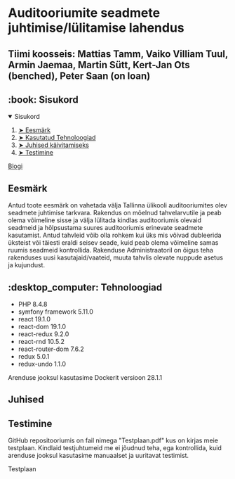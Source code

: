 # Auditooriumite seadmete juhtimise/lülitamise lahendus 
## Tiimi koosseis: Mattias Tamm, Vaiko Villiam Tuul, Armin Jaemaa, Martin Sütt, Kert-Jan Ots (benched), Peter Saan (on loan)

<h2 id="table-of-contents"> :book: Sisukord</h2>
<details open="open">
  <summary>Sisukord</summary>
  <ol>
    <li><a href="#project-summary"> ➤ Eesmärk </a></li>
    <li><a href="#project-tech"> ➤ Kasutatud Tehnoloogiad</a></li>
    <li><a href="#instructions"> ➤ Juhised käivitamiseks</a></li>
    <li><a href="#application-tests"> ➤ Testimine</a></li>
  </ol>
</details>

[Blogi](https://github.com/tammmatTLU/suvepraktika_tiim2/wiki/blogi)

<h2 id="project-summary"> Eesmärk </h2>
<p>Antud toote eesmärk on vahetada välja Tallinna ülikooli auditooriumites olev seadmete juhtimise tarkvara. Rakendus on mõelnud tahvelarvutile ja peab olema võimeline sisse ja välja lülitada kindlas auditooriumis olevaid seadmeid ja hõlpsustama suures auditooriumis erinevate seadmete kasutamist. Antud tahvleid võib olla rohkem kui üks mis võivad dubleerida üksteist või täiesti eraldi seisev seade, kuid peab olema võimeline samas ruumis seadmeid kontrollida. Rakenduse Administraatoril on õigus teha rakenduses uusi kasutajaid/vaateid, muuta tahvlis olevate nuppude asetus ja kujundust.</p>

<h2 id="project-tech"> :desktop_computer: Tehnoloogiad </h2>
<p>
    <ul>
        <li>PHP 8.4.8</li>
        <li>symfony framework 5.11.0</li>
        <li>react 19.1.0</li>
        <li>react-dom 19.1.0</li>
        <li>react-redux 9.2.0</li>
        <li>react-rnd 10.5.2</li>
        <li>react-router-dom 7.6.2</li>
        <li>redux 5.0.1</li>
        <li>redux-undo 1.1.0</li>
    </ul>
</p>
<p>Arenduse jooksul kasutasime Dockerit versioon 28.1.1</p>

<h2 id="instructions">Juhised</h2>
<h2 id="application-tests">Testimine</h2>
<p>GitHub repositooriumis on fail nimega "Testplaan.pdf" kus on kirjas meie testplaan. Kindlaid testjuhtumeid me ei jõudnud teha, ega kontrollida, kuid arenduse jooksul kasutasime manuaalset ja uuritavat testimist.</p>
<a href"https://github.com/tammmatTLU/suvepraktika_tiim2/blob/scripts/Testiplaan.pdf"=>Testplaan</a>
